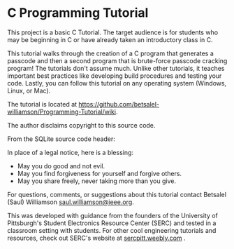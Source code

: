# C Programming Tutorial
This project is a basic C Tutorial. The target audience is for students who may be beginning in C or have already taken an introductory class in C.

This tutorial walks through the creation of a C program that generates a passcode and then a second program that is brute-force passcode cracking program! The tutorials don't assume much. Unlike other tutorials, it teaches important best practices like developing build procedures and testing your code. Lastly, you can follow this tutorial on any operating system (Windows, Linux, or Mac).

The tutorial is located at <https://github.com/betsalel-williamson/Programming-Tutorial/wiki>.

The author disclaims copyright to this source code.  

From the SQLite source code header:

In place of a legal notice, here is a blessing:
- May you do good and not evil.
- May you find forgiveness for yourself and forgive others.
- May you share freely, never taking more than you give.

For questions, comments, or suggestions about this tutorial contact Betsalel (Saul) Williamson [saul.williamson@ieee.org](mailto:saul.williamson@ieee.org).

This was developed with guidance from the founders of the University of Pittsburgh's Student Electronics Resource Center (SERC) and tested in a classroom setting with students.  For other cool engineering tutorials and resources, check out SERC's website at [sercpitt.weebly.com](https://sercpitt.weebly.com/) .
